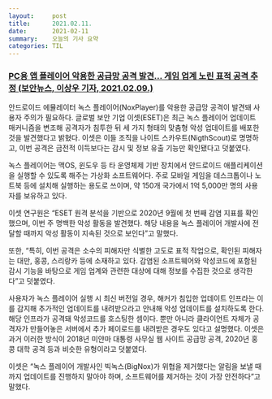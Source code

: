 ```yaml
---
layout:     post
title:      2021.02.11.
date:       2021-02-11
summary:	오늘의 기사 요약
categories: TIL
---
```


### [PC용 앱 플레이어 악용한 공급망 공격 발견... 게임 업계 노린 표적 공격 추정 (보안뉴스, 이상우 기자, 2021.02.09.)](https://www.boannews.com/media/view.asp?idx=94867)

안드로이드 에뮬레이터 녹스 플레이어(NoxPlayer)를 악용한 공급망 공격이 발견돼 사용자 주의가 필요하다. 글로벌 보안 기업 이셋(ESET)은 최근 녹스 플레이어 업데이트 매커니즘을 변조해 공격자가 침투한 뒤 세 가지 형태의 맞춤형 악성 업데이트를 배포한 것을 발견했다고 밝혔다. 이셋은 이들 조직을 나이트 스카우트(NigthScout)로 명명하고, 이번 공격은 금전적 이득보다는 감시 및 정보 유출 기능만 확인됐다고 덧붙였다.

녹스 플레이어는 맥OS, 윈도우 등 타 운영체제 기반 장치에서 안드로이드 애플리케이션을 실행할 수 있도록 해주는 가상화 소프트웨어다. 주로 모바일 게임을 데스크톱이나 노트북 등에 설치해 실행하는 용도로 쓰이며, 약 150개 국가에서 1억 5,000만 명의 사용자를 보유하고 있다.

이셋 연구원은 “ESET 원격 분석을 기반으로 2020년 9월에 첫 번째 감염 지표를 확인했으며, 이번 주 명백한 악성 활동을 발견했다. 해당 내용을 녹스 플레이어 개발사에 전달할 때까지 악성 활동이 지속된 것으로 보인다”고 말했다.

또한, “특히, 이번 공격은 소수의 피해자만 식별한 고도로 표적 작업으로, 확인된 피해자는 대만, 홍콩, 스리랑카 등에 소재하고 있다. 감염된 소프트웨어와 악성코드에 포함된 감시 기능을 바탕으로 게임 업계와 관련한 대상에 대해 정보를 수집한 것으로 생각한다”고 덧붙였다.

사용자가 녹스 플레이어 실행 시 최신 버전일 경우, 해커가 침입한 업데이트 인프라는 이를 감지해 추가적인 업데이트를 내려받으라고 안내해 악성 업데이트를 설치하도록 한다. 해당 인프라가 공격돼 악성코드를 호스팅한 셈이다. 뿐만 아니라 클라이언트 자체가 공격자가 만들어놓은 서버에서 추가 페이로드를 내려받은 경우도 있다고 설명했다. 이셋은 과거 이러한 방식이 2018년 미얀마 대통령 사무실 웹 사이트 공급망 공격, 2020년 홍콩 대학 공격 등과 비슷한 유형이라고 덧붙였다.

이셋은 “녹스 플레이어 개발사인 빅녹스(BigNox)가 위협을 제거했다는 알림을 보낼 때까지 업데이트를 진행하지 말아야 하며, 소프트웨어를 제거하는 것이 가장 안전하다”고 말했다.